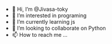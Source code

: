 - 👋 Hi, I’m @Jivasa-toky
- 👀 I’m interested in programing 
- 🌱 I’m currently learning js
- 💞️ I’m looking to collaborate on Python 
- 📫 How to reach me ...

<!---
Jivasa-toky/Jivasa-toky is a ✨ special ✨ repository because its `README.md` (this file) appears on your GitHub profile.
You can click the Preview link to take a look at your changes.
--->
